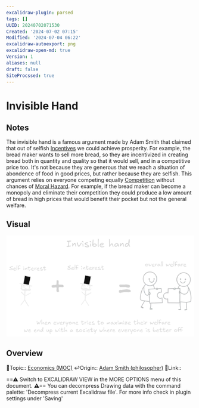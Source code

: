 ```yaml
---
excalidraw-plugin: parsed
tags: []
UUID: 20240702071530
Created: '2024-07-02 07:15'
Modified: '2024-07-04 06:22'
excalidraw-autoexport: png
excalidraw-open-md: true
Version: 1
aliases: null
draft: false
SiteProcssed: true
---
```



# Invisible Hand

## Notes

The invisible hand is a famous argument made by Adam Smith that claimed that out of selfish [Incentives](/notes/incentives.md) we could achieve prosperity. For example, the bread maker wants to sell more bread, so they are incentivized in creating bread both in quantity and quality so that it would sell, and in a competitive price too. It's not because they are generous that we reach a situation of abondence of food in good prices, but rather because they are selfish. This argument relies on everyone competing equally [Competition](/notes/competition.md) without chances of [Moral Hazard](/notes/shirky-principle.md). For example, if the bread maker can become a monopoly and eliminate their competition they could produce a low amount of bread in high prices that would benefit their pocket but not the general welfare.

## Visual

![Invisible hand.webp](/notes/invisible-hand.webp)

## Overview
🔼Topic:: [Economics (MOC)](/mocs/economics-moc.md)
↩️Origin:: [Adam Smith (philosopher)](/notes/adam-smith-philosopher.md)
🔗Link::



==⚠  Switch to EXCALIDRAW VIEW in the MORE OPTIONS menu of this document. ⚠== You can decompress Drawing data with the command palette: 'Decompress current Excalidraw file'. For more info check in plugin settings under 'Saving'

